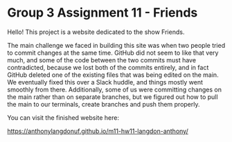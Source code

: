 # Group 3 Assignment 11 - Friends

Hello! This project is a website dedicated to the show Friends. 

The main challenge we faced in building this site was when two people tried to commit changes at the same time. GitHub did not seem to like that very much, and some of the code between the two commits must have contradicted, because we lost both of the commits entirely, and in fact GitHub deleted one of the existing files that was being edited on the main. We eventually fixed this over a Slack huddle, and things mostly went smoothly from there. Additionally, some of us were committing changes on the main rather than on separate branches, but we figured out how to pull the main to our terminals, create branches and push them properly. 

You can visit the finished website here: 

https://anthonylangdonuf.github.io/m11-hw11-langdon-anthony/ 
